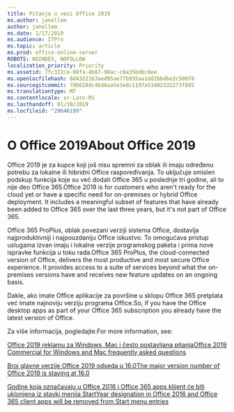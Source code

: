 ```yaml
---
title: Pitanja u vezi Office 2019
ms.author: janellem
author: janellem
ms.date: 1/17/2019
ms.audience: ITPro
ms.topic: article
ms.prod: office-online-server
ROBOTS: NOINDEX, NOFOLLOW
localization_priority: Priority
ms.assetid: 7fc322ce-08fa-4b87-98ac-c8a35bd6c8ee
ms.openlocfilehash: 8d4322163aed95ae77b935aa1dd2bbdbe2c50978
ms.sourcegitcommit: 7db628dc4bd6aa5e3edc1197a53402332273f885
ms.translationtype: MT
ms.contentlocale: sr-Latn-RS
ms.lasthandoff: 01/30/2019
ms.locfileid: "29646199"
---
```

# <a name="about-office-2019"></a><span data-ttu-id="92785-102">O Office 2019</span><span class="sxs-lookup"><span data-stu-id="92785-102">About Office 2019</span></span>

<span data-ttu-id="92785-p101">Office 2019 je za kupce koji još nisu spremni za oblak ili imaju određenu potrebu za lokalne ili hibridni Office raspoređivanja. To uključuje smislen podskup funkcija koje su već dodati Office 365 u poslednje tri godine, ali to nije deo Office 365.</span><span class="sxs-lookup"><span data-stu-id="92785-p101">Office 2019 is for customers who aren't ready for the cloud yet or have a specific need for on-premises or hybrid Office deployment. It includes a meaningful subset of features that have already been added to Office 365 over the last three years, but it's not part of Office 365.</span></span>
  
<span data-ttu-id="92785-p102">Office 365 ProPlus, oblak povezani verziji sistema Office, dostavlja najproduktivniji i najpouzdaniju Office iskustvo. To omogućava pristup uslugama izvan imaju i lokalne verzije programskog paketa i prima nove ispravke funkcija u toku rada.</span><span class="sxs-lookup"><span data-stu-id="92785-p102">Office 365 ProPlus, the cloud-connected version of Office, delivers the most productive and most secure Office experience. It provides access to a suite of services beyond what the on-premises versions have and receives new feature updates on an ongoing basis.</span></span>
  
<span data-ttu-id="92785-107">Dakle, ako imate Office aplikacije za površine u sklopu Office 365 pretplata već imate najnoviju verziju programa Office.</span><span class="sxs-lookup"><span data-stu-id="92785-107">So, if you have the Office desktop apps as part of your Office 365 subscription you already have the latest version of Office.</span></span>
  
<span data-ttu-id="92785-108">Za više informacija, pogledajte:</span><span class="sxs-lookup"><span data-stu-id="92785-108">For more information, see:</span></span>
  
[<span data-ttu-id="92785-109">Office 2019 reklamu za Windows, Mac i često postavljana pitanja</span><span class="sxs-lookup"><span data-stu-id="92785-109">Office 2019 Commercial for Windows and Mac frequently asked questions</span></span>](https://support.microsoft.com/help/4133312)
  
[<span data-ttu-id="92785-110">Broj glavne verzije Office 2019 odseda u 16.0</span><span class="sxs-lookup"><span data-stu-id="92785-110">The major version number of Office 2019 is staying at 16.0</span></span>](https://docs.microsoft.com/deployoffice/office2019/overview)
  
[<span data-ttu-id="92785-111">Godine koja označavaju u Office 2016 i Office 365 apps klijent će biti uklonjena iz stavki menija Start</span><span class="sxs-lookup"><span data-stu-id="92785-111">Year designation in Office 2016 and Office 365 client apps will be removed from Start menu entries</span></span>](https://support.office.com/article/8fe5e052-76d2-49de-af30-2e84ed3da907?wt.mc_id=Alchemy_ClientDIA)
  

